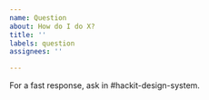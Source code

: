 ```yaml
---
name: Question
about: How do I do X?
title: ''
labels: question
assignees: ''

---
```


For a fast response, ask in #hackit-design-system.
